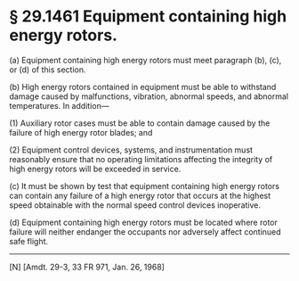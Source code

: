 # § 29.1461   Equipment containing high energy rotors.

(a) Equipment containing high energy rotors must meet paragraph (b), (c), or (d) of this section. 


(b) High energy rotors contained in equipment must be able to withstand damage caused by malfunctions, vibration, abnormal speeds, and abnormal temperatures. In addition—


(1) Auxiliary rotor cases must be able to contain damage caused by the failure of high energy rotor blades; and 


(2) Equipment control devices, systems, and instrumentation must reasonably ensure that no operating limitations affecting the integrity of high energy rotors will be exceeded in service. 


(c) It must be shown by test that equipment containing high energy rotors can contain any failure of a high energy rotor that occurs at the highest speed obtainable with the normal speed control devices inoperative. 


(d) Equipment containing high energy rotors must be located where rotor failure will neither endanger the occupants nor adversely affect continued safe flight. 



---

[N] [Amdt. 29-3, 33 FR 971, Jan. 26, 1968] 




